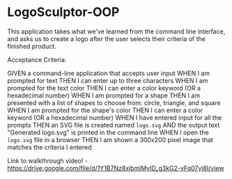 # LogoSculptor-OOP
This application takes what we've learned from the command line interface, and asks us to create a logo after the user selects their criteria of the finished product.

Acceptance Criteria:

GIVEN a command-line application that accepts user input
WHEN I am prompted for text
THEN I can enter up to three characters
WHEN I am prompted for the text color
THEN I can enter a color keyword (OR a hexadecimal number)
WHEN I am prompted for a shape
THEN I am presented with a list of shapes to choose from: circle, triangle, and square
WHEN I am prompted for the shape's color
THEN I can enter a color keyword (OR a hexadecimal number)
WHEN I have entered input for all the prompts
THEN an SVG file is created named `logo.svg`
AND the output text "Generated logo.svg" is printed in the command line
WHEN I open the `logo.svg` file in a browser
THEN I am shown a 300x200 pixel image that matches the criteria I entered

Link to walkthrough video! - https://drive.google.com/file/d/1Y1B7Nz8xjbmlMyID_g3kG2-yFq07yj8I/view


